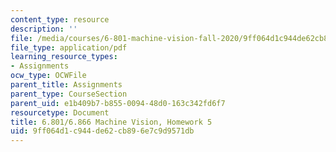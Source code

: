 ```yaml
---
content_type: resource
description: ''
file: /media/courses/6-801-machine-vision-fall-2020/9ff064d1c944de62cb896e7c9d9571db_MIT6_801F20_hw5.pdf
file_type: application/pdf
learning_resource_types:
- Assignments
ocw_type: OCWFile
parent_title: Assignments
parent_type: CourseSection
parent_uid: e1b409b7-b855-0094-48d0-163c342fd6f7
resourcetype: Document
title: 6.801/6.866 Machine Vision, Homework 5
uid: 9ff064d1-c944-de62-cb89-6e7c9d9571db
---
```

